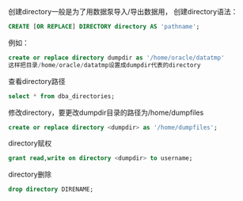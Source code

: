创建directory一般是为了用数据泵导入/导出数据用，
创建directory语法：

```sql
CREATE [OR REPLACE] DIRECTORY directory AS 'pathname';
```

例如：

```sql
create or replace directory dumpdir as '/home/oracle/datatmp'
这样把目录/home/oracle/datatmp设置成dumpdir代表的directory
```

查看directory路径

```sql
select * from dba_directories;
```

修改directory，要更改dumpdir目录的路径为/home/dumpfiles

```sql
create or replace directory <dumpdir> as '/home/dumpfiles';
```

directory赋权

```sql
grant read,write on directory <dumpdir> to username;
```

directory删除

```sql
drop directory DIRENAME;
```